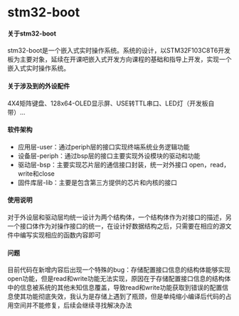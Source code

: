 # stm32-boot

#### 关于stm32-boot
stm32-boot是一个嵌入式实时操作系统。系统的设计，以STM32F103C8T6开发板为主要对象，延续在开课吧嵌入式开发方向课程的基础和指导上开发，实现一个嵌入式实时操作系统。

#### 关于涉及到的外设配件
4X4矩阵键盘、128x64-OLED显示屏、USE转TTL串口、LED灯（开发板自带）...

#### 软件架构
- 应用层-user：通过periph层的接口实现终端系统业务逻辑功能
- 设备层-periph：通过bsp层的接口主要实现外设模块的驱动和功能
- 驱动层-bsp：主要实现芯片层的通信接口封装，统一对外接口 open，read，write和close
- 固件库层-lib：主要是包含第三方提供的芯片和内核的接口


#### 使用说明
对于外设层和驱动层均统一设计为两个结构体，一个结构体作为对接口的描述，另一个接口体作为对操作接口的统一，在设计好数据结构之后，只需要在相应的源文件中编写实现相应的函数内容即可

#### 问题
目前代码在新增内容后出现一个特殊的bug：存储配置接口信息的结构体能够实现open功能，但是read和write功能无法实现，原因在于存储配置接口信息的结构体中的信息被系统的其他未知信息覆盖，导致read和write功能获取到错误的配置信息使其功能彻底失效，我认为是存储上遇到了瓶颈，但是单纯缩小编译后代码的占用空间并不能修复，后续会继续寻找解决办法